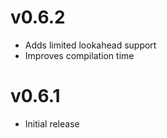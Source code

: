 v0.6.2
==================

* Adds limited lookahead support
* Improves compilation time

v0.6.1
==================

* Initial release
